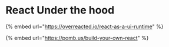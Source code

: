 # React Under the hood

{% embed url="https://overreacted.io/react-as-a-ui-runtime" %}

{% embed url="https://pomb.us/build-your-own-react" %}

